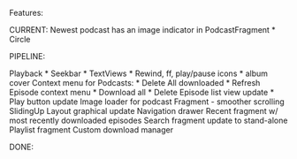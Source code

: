 Features:

CURRENT:
Newest podcast has an image indicator in PodcastFragment
    * Circle

PIPELINE:

Playback
    * Seekbar
    * TextViews
    * Rewind, ff, play/pause icons
    * album cover
Context menu for Podcasts:
    * Delete All downloaded
    * Refresh
Episode context menu
    * Download all
    * Delete
Episode list view update
    * Play button update
Image loader for podcast Fragment - smoother scrolling
SlidingUp Layout graphical update
Navigation drawer
Recent fragment w/ most recently downloaded episodes
Search fragment update to stand-alone
Playlist fragment
Custom download manager

DONE:

